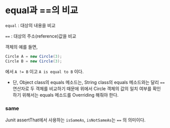 # equal과 ==의 비교

`equal` : 대상의 내용을 비교

`==` : 대상의 주소(reference)값을 비교

객체의 예를 들면,

```java
Circle A = new Circle(3);
Circle B = new Circle(3);
```

에서 `A != B` 이고 `A is equal to B` 이다. 

* 단, Object class의 equals 메소드는, String class의 equals 메소드와는 달리 `==`연산자로 두 객체를 비교하기 때문에 위에서 Circle 객체의 값의 일치 여부를 확인하기 위해서는 equals 메소드를 Overriding 해줘야 한다. 



### same

Junit assertThat에서 사용하는 `isSameAs`, `isNotSameAs`는 `==` 의 의미이다.